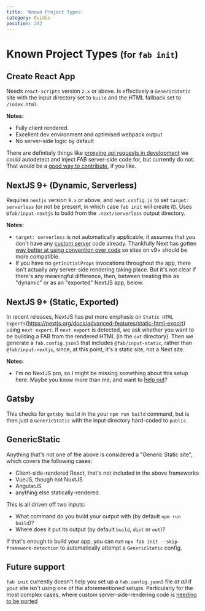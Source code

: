 ```yaml
---
title: 'Known Project Types'
category: Guides
position: 202
---
```


# Known Project Types <small>(for `fab init`)</small>

## Create React App

Needs `react-scripts` version `2.x` or above. Is effectively a `GenericStatic` site with the input directory set to `build` and the HTML fallback set to `/index.html`.

**Notes:**

- Fully client rendered.
- Excellent dev environment and optimised webpack output
- No server-side logic by default

There are definitely things like [proxying api requests in development](https://create-react-app.dev/docs/proxying-api-requests-in-development/) we _could_ autodetect and inject FAB server-side code for, but currently do not. That would be a [good way to contribute](https://fab.dev/guides/contributing), if you like.

## NextJS 9+ (Dynamic, Serverless)

Requires `nextjs` version `9.x` or above, and `next.config.js` to set `target: serverless` (or not be present, in which case `fab init` will create it). Uses `@fab/input-nextjs` to build from the `.next/serverless` output directory.

**Notes:**

- `target: serverless` is not automatically applicable, it assumes that you don't have any [custom server](https://nextjs.org/docs/advanced-features/custom-server) code already. Thankfully Next has gotten [way better at using convention over code](https://nextjs.org/docs/routing/dynamic-routes) so sites on v9+ should be more compatible.
- If you have no `getInitialProps` invocations throughout the app, there isn't actually any server-side rendering taking place. But it's not clear if there's any meaningful difference, then, between treating this as "dynamic" or as an "exported" NextJS app, below.

## NextJS 9+ (Static, Exported)

In recent releases, NextJS has put more emphasis on `Static HTML Exports`(https://nextjs.org/docs/advanced-features/static-html-export) using `next export`. If `next export` is detected, we ask whether you want to be building a FAB from the rendered HTML (in the `out` directory). Then we generate a `fab.config.json5` that includes `@fab/input-static`, rather than `@fab/input-nextjs`, since, at this point, it's a static site, not a Next site.

**Notes:**

- I'm no NextJS pro, so I might be missing something about this setup here. Maybe you know more than me, and want to [help out](https://fab.dev/guides/contributing)?

## Gatsby

This checks for `gatsby build` in the your `npm run build` command, but is then just a `GenericStatic` with the input directory hard-coded to `public`.

## GenericStatic

Anything that's not one of the above is considered a "Generic Static site", which covers the following cases:

- Client-side-rendered React, that's not included in the above frameworks
- VueJS, though not NuxtJS
- AngularJS
- anything else statically-rendered.

This is all driven off two inputs:

- What command do you build your output with (by default `npm run build`)?
- Where does it put its output (by default `build`, `dist` or `out`)?

If that's enough to build your app, you can run `npx fab init --skip-framework-detection` to automatically attempt a `GenericStatic` config.

## Future support

`fab init` currently doesn't help you set up a `fab.config.json5` file _at all_ if your site isn't using one of the aforementioned setups. Particularly for the most complex cases, where custom server-side-rendering code is [needing to be ported](https://fab.dev/)
